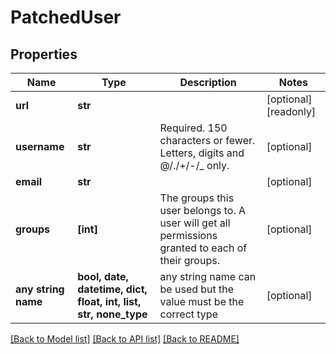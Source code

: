 # PatchedUser


## Properties
Name | Type | Description | Notes
------------ | ------------- | ------------- | -------------
**url** | **str** |  | [optional] [readonly] 
**username** | **str** | Required. 150 characters or fewer. Letters, digits and @/./+/-/_ only. | [optional] 
**email** | **str** |  | [optional] 
**groups** | **[int]** | The groups this user belongs to. A user will get all permissions granted to each of their groups. | [optional] 
**any string name** | **bool, date, datetime, dict, float, int, list, str, none_type** | any string name can be used but the value must be the correct type | [optional]

[[Back to Model list]](../README.md#documentation-for-models) [[Back to API list]](../README.md#documentation-for-api-endpoints) [[Back to README]](../README.md)


